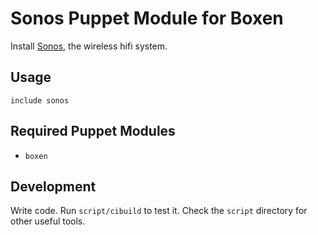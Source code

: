 # Sonos Puppet Module for Boxen

Install [Sonos](http://www.sonos.com), the wireless hifi system.

## Usage

```puppet
include sonos
```

## Required Puppet Modules

* `boxen`

## Development

Write code. Run `script/cibuild` to test it. Check the `script`
directory for other useful tools.
